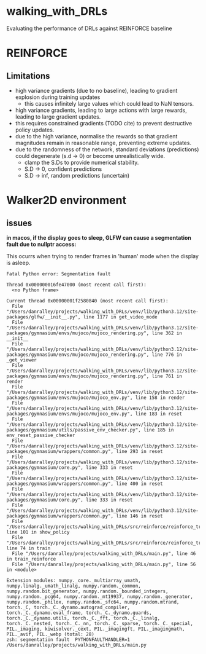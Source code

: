 # walking_with_DRLs
Evaluating the performance of DRLs against REINFORCE baseline


# REINFORCE

## Limitations

- high variance gradients (due to no baseline), leading to gradient explosion during training updates
  - this causes infinitely large values which could lead to NaN tensors.
- high variance gradients, leading to large actions with large rewards, leading to large gradient updates.
- this requires constrained gradients (TODO cite) to prevent destructive policy updates.
- due to the high variance, normalise the rewards so that gradient magnitudes remain in reasonable range, preventing extreme updates.
- due to the randomness of the network, standard deviations (predictions) could degenerate (s.d -> 0) or become unrealistically wide.
  - clamp the S.Ds to provide numerical stability.
  - S.D -> 0, confident predictions
  - S.D -> inf, random predictions (uncertain)


# Walker2D environment

## issues

**in macos, if the display goes to sleep, GLFW can cause a segmentation fault due to
nullptr access:**

This ocurrs when trying to render frames in 'human' mode when the display is asleep.

```
Fatal Python error: Segmentation fault

Thread 0x000000016fe47000 (most recent call first):
  <no Python frame>

Current thread 0x00000001f2580840 (most recent call first):
  File "/Users/danralley/projects/walking_with_DRLs/venv/lib/python3.12/site-packages/glfw/__init__.py", line 1177 in get_video_mode
  File "/Users/danralley/projects/walking_with_DRLs/venv/lib/python3.12/site-packages/gymnasium/envs/mujoco/mujoco_rendering.py", line 362 in __init__
  File "/Users/danralley/projects/walking_with_DRLs/venv/lib/python3.12/site-packages/gymnasium/envs/mujoco/mujoco_rendering.py", line 776 in _get_viewer
  File "/Users/danralley/projects/walking_with_DRLs/venv/lib/python3.12/site-packages/gymnasium/envs/mujoco/mujoco_rendering.py", line 761 in render
  File "/Users/danralley/projects/walking_with_DRLs/venv/lib/python3.12/site-packages/gymnasium/envs/mujoco/mujoco_env.py", line 158 in render
  File "/Users/danralley/projects/walking_with_DRLs/venv/lib/python3.12/site-packages/gymnasium/envs/mujoco/mujoco_env.py", line 183 in reset
  File "/Users/danralley/projects/walking_with_DRLs/venv/lib/python3.12/site-packages/gymnasium/utils/passive_env_checker.py", line 185 in env_reset_passive_checker
  File "/Users/danralley/projects/walking_with_DRLs/venv/lib/python3.12/site-packages/gymnasium/wrappers/common.py", line 293 in reset
  File "/Users/danralley/projects/walking_with_DRLs/venv/lib/python3.12/site-packages/gymnasium/core.py", line 333 in reset
  File "/Users/danralley/projects/walking_with_DRLs/venv/lib/python3.12/site-packages/gymnasium/wrappers/common.py", line 400 in reset
  File "/Users/danralley/projects/walking_with_DRLs/venv/lib/python3.12/site-packages/gymnasium/core.py", line 333 in reset
  File "/Users/danralley/projects/walking_with_DRLs/venv/lib/python3.12/site-packages/gymnasium/wrappers/common.py", line 146 in reset
  File "/Users/danralley/projects/walking_with_DRLs/src/reinforce/reinforce_trainer.py", line 101 in show_policy
  File "/Users/danralley/projects/walking_with_DRLs/src/reinforce/reinforce_trainer.py", line 74 in train
  File "/Users/danralley/projects/walking_with_DRLs/main.py", line 46 in train_reinforce
  File "/Users/danralley/projects/walking_with_DRLs/main.py", line 56 in <module>

Extension modules: numpy._core._multiarray_umath, numpy.linalg._umath_linalg, numpy.random._common, numpy.random.bit_generator, numpy.random._bounded_integers, numpy.random._pcg64, numpy.random._mt19937, numpy.random._generator, numpy.random._philox, numpy.random._sfc64, numpy.random.mtrand, torch._C, torch._C._dynamo.autograd_compiler, torch._C._dynamo.eval_frame, torch._C._dynamo.guards, torch._C._dynamo.utils, torch._C._fft, torch._C._linalg, torch._C._nested, torch._C._nn, torch._C._sparse, torch._C._special, PIL._imaging, kiwisolver._cext, PIL._imagingft, PIL._imagingmath, PIL._avif, PIL._webp (total: 28)
zsh: segmentation fault  PYTHONFAULTHANDLER=1  /Users/danralley/projects/walking_with_DRLs/main.py
```

